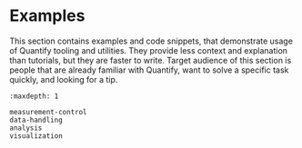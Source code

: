 # Examples

This section contains examples and code snippets,
that demonstrate usage of Quantify tooling and utilities.
They provide less context and explanation than tutorials,
but they are faster to write.
Target audience of this section is people that are already familiar
with Quantify, want to solve a specific task quickly, and looking for a tip.

```{toctree}
:maxdepth: 1

measurement-control
data-handling
analysis
visualization
```
